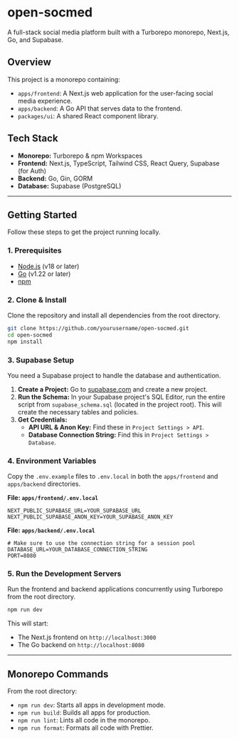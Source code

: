 # open-socmed

A full-stack social media platform built with a Turborepo monorepo, Next.js, Go, and Supabase.

## Overview

This project is a monorepo containing:

- `apps/frontend`: A Next.js web application for the user-facing social media experience.
- `apps/backend`: A Go API that serves data to the frontend.
- `packages/ui`: A shared React component library.

## Tech Stack

- **Monorepo:** Turborepo & npm Workspaces
- **Frontend:** Next.js, TypeScript, Tailwind CSS, React Query, Supabase (for Auth)
- **Backend:** Go, Gin, GORM
- **Database:** Supabase (PostgreSQL)

---

## Getting Started

Follow these steps to get the project running locally.

### 1. Prerequisites

- [Node.js](https://nodejs.org/) (v18 or later)
- [Go](https://go.dev/) (v1.22 or later)
- [npm](https://www.npmjs.com/)

### 2. Clone & Install

Clone the repository and install all dependencies from the root directory.

```bash
git clone https://github.com/yourusername/open-socmed.git
cd open-socmed
npm install
```

### 3. Supabase Setup

You need a Supabase project to handle the database and authentication.

1.  **Create a Project:** Go to [supabase.com](https://supabase.com) and create a new project.
2.  **Run the Schema:** In your Supabase project's SQL Editor, run the entire script from `supabase_schema.sql` (located in the project root). This will create the necessary tables and policies.
3.  **Get Credentials:**
    -   **API URL & Anon Key:** Find these in `Project Settings > API`.
    -   **Database Connection String:** Find this in `Project Settings > Database`.

### 4. Environment Variables

Copy the `.env.example` files to `.env.local` in both the `apps/frontend` and `apps/backend` directories.

**File: `apps/frontend/.env.local`**
```
NEXT_PUBLIC_SUPABASE_URL=YOUR_SUPABASE_URL
NEXT_PUBLIC_SUPABASE_ANON_KEY=YOUR_SUPABASE_ANON_KEY
```

**File: `apps/backend/.env.local`**
```
# Make sure to use the connection string for a session pool
DATABASE_URL=YOUR_DATABASE_CONNECTION_STRING
PORT=8080
```

### 5. Run the Development Servers

Run the frontend and backend applications concurrently using Turborepo from the root directory.

```bash
npm run dev
```

This will start:
- The Next.js frontend on `http://localhost:3000`
- The Go backend on `http://localhost:8080`

---

## Monorepo Commands

From the root directory:

- `npm run dev`: Starts all apps in development mode.
- `npm run build`: Builds all apps for production.
- `npm run lint`: Lints all code in the monorepo.
- `npm run format`: Formats all code with Prettier.